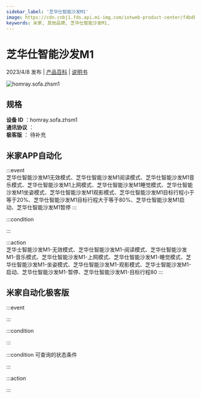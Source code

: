 ```yaml
---
sidebar_label: '芝华仕智能沙发M1'
image: https://cdn.cnbj1.fds.api.mi-img.com/iotweb-product-center/f4bdb928efe7ace488311a9ba0ec4f75_1670119973235.png?GalaxyAccessKeyId=AKVGLQWBOVIRQ3XLEW&Expires=9223372036854775807&Signature=w0jp1uVQNRDvi7RJcu42iESThA0=
keywords: 米家, 其他品牌, 芝华仕智能沙发M1, 
---
```

# 芝华仕智能沙发M1

2023/4/8 发布 | [产品百科](https://home.mi.com/webapp/content/baike/product/index.html?model=homray.sofa.zhsm1/) | [说明书](https://home.mi.com/views/introduction.html?model=homray.sofa.zhsm1&region=cn)

![homray.sofa.zhsm1](https://cdn.cnbj1.fds.api.mi-img.com/iotweb-product-center/f4bdb928efe7ace488311a9ba0ec4f75_1670119973235.png?GalaxyAccessKeyId=AKVGLQWBOVIRQ3XLEW&Expires=9223372036854775807&Signature=w0jp1uVQNRDvi7RJcu42iESThA0=)

## 规格  
> 
**设备 ID** ：homray.sofa.zhsm1  
**通讯协议** ：  
**极客版**  ： 待补充 


## 米家APP自动化  

:::event  
芝华仕智能沙发M1无效模式、芝华仕智能沙发M1阅读模式、芝华仕智能沙发M1音乐模式、芝华仕智能沙发M1上网模式、芝华仕智能沙发M1睡觉模式、芝华仕智能沙发M1坐姿模式、芝华仕智能沙发M1观影模式、芝华仕智能沙发M1目标行程小于等于20%、芝华仕智能沙发M1目标行程大于等于80%、芝华仕智能沙发M1启动、芝华仕智能沙发M1暂停
:::

:::condition  

:::

:::action   
芝华士智能沙发M1-无效模式、芝华仕智能沙发M1-阅读模式、芝华仕智能沙发M1-音乐模式、芝华仕智能沙发M1-上网模式、芝华仕智能沙发M1-睡觉模式、芝华仕智能沙发M1-坐姿模式、芝华仕智能沙发M1-观影模式、芝华士智能沙发M1-启动、芝华仕智能沙发M1-暂停、芝华仕智能沙发M1-目标行程80
:::

## 米家自动化极客版  

:::event  

:::

:::condition  

:::

:::condition 可查询的状态条件  

:::

:::action  

:::

        
